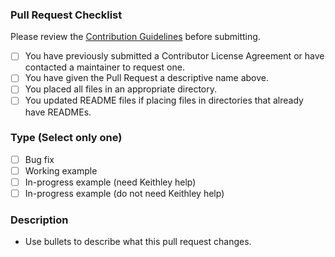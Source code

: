 
### Pull Request Checklist

Please review the [Contribution Guidelines](/CONTRIBUTING.md) before submitting.

- [ ] You have previously submitted a Contributor License Agreement or have contacted a maintainer to request one.
- [ ] You have given the Pull Request a descriptive name above.
- [ ] You placed all files in an appropriate directory.
- [ ] You updated README files if placing files in directories that already have READMEs. 

### Type (Select only one)

- [ ] Bug fix
- [ ] Working example
- [ ] In-progress example (need Keithley help)
- [ ] In-progress example (do not need Keithley help)

### Description

- Use bullets to describe what this pull request changes.

<!-- Modified by Tektronix. Original Content developed by the angular-translate team and Pascal Precht and their Pull Request Template available at https://github.com/angular-translate/angular-translate -->
